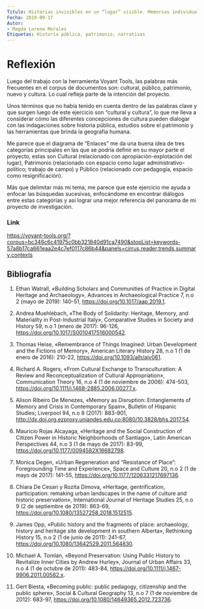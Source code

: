 ```yaml
---
Titulo: Historias invisibles en un “lugar” visible. Memorias individuales y colectivas que resignifican el espacio patrimonial del Parque-Hacienda Montes
Fecha: 2019-09-17
Autor:
- Magda Lorena Morales
Etiquetas: Historia pública, patrimonio, narrativas
---
```



# Reflexión
Luego del trabajo con la herramienta Voyant Tools, las palabras más frecuentes en el corpus de documentos son: cultural, 
público, patrimonio, nuevo y cultura. Lo cual refleja parte de la intención del proyecto. 

Unos términos que no había tenido en cuenta dentro de las palabras clave y que surgen luego de este ejercicio son “cultural 
y cultura”, lo que me lleva a considerar cómo las diferentes concepciones de cultura pueden dialogar con las indagaciones 
sobre historia pública, estudios sobre el patrimonio y  las herramientas que brinda la geografía humana.

Me parece que el diagrama de “Enlaces” me da una buena idea de tres categorías principales en las que se podría definir en 
su mayor parte el proyecto, estas son Cultural (relacionado con apropiación-explotación del lugar),  Patrimonio (relacionado 
con espacio como lugar administrativo-político; trabajo de campo) y Público (relacionado con pedagogía, espacio como 
resignificación). 

Más que delimitar más mi tema, me parece que este ejercicio me ayuda a enfocar las búsquedas sucesivas, enfocándome en 
encontrar diálogos entre estas categorías y así lograr una mejor referencia del panorama de mi proyecto de investigación.


### Link
https://voyant-tools.org/?corpus=bc346c6c41975c0bb321840d91ca7490&stopList=keywords-57a8b17ca661eaa2e4c7ef0117c86b44&panels=cirrus,reader,trends,summary,contexts



## Bibliografía
01. Ethan Watrall, «Building Scholars and Communities of Practice in Digital Heritage and Archaeology», Advances in Archaeological Practice 7, n.o 2 (mayo de 2019): 140-51, https://doi.org/10.1017/aap.2019.1.

02. Andrea Muehlebach, «The Body of Solidarity: Heritage, Memory, and Materiality in Post-Industrial Italy», Comparative Studies in Society and History 59, n.o 1 (enero de 2017): 96-126, https://doi.org/10.1017/S0010417516000542.

03. Thomas Heise, «Remembrance of Things Imagined: Urban Development and the Fictions of Memory», American Literary History 28, n.o 1 (1 de enero de 2016): 210-22, https://doi.org/10.1093/alh/ajv061.

04. Richard A. Rogers, «From Cultural Exchange to Transculturation: A Review and Reconceptualization of Cultural Appropriation», Communication Theory 16, n.o 4 (1 de noviembre de 2006): 474-503, https://doi.org/10.1111/j.1468-2885.2006.00277.x.

05. Alison Ribeiro De Menezes, «Memory as Disruption: Entanglements of Memory and Crisis in Contemporary Spain», Bulletin of Hispanic Studies; Liverpool 94, n.o 8 (2017): 883-901, http://dx.doi.org.ezproxy.uniandes.edu.co:8080/10.3828/bhs.2017.54.

06. Mauricio Rojas Alcayaga, «Heritage and the Social Construction of Citizen Power in Historic Neighborhoods of Santiago», Latin American Perspectives 44, n.o 3 (1 de mayo de 2017): 83-99, https://doi.org/10.1177/0094582X16682798.

07. Monica Degen, «Urban Regeneration and “Resistance of Place”: Foregrounding Time and Experience», Space and Culture 20, n.o 2 (1 de mayo de 2017): 141-55, https://doi.org/10.1177/1206331217697136.

08. Chiara De Cesari y Rozita Dimova, «Heritage, gentrification, participation: remaking urban landscapes in the name of culture and historic preservation», International Journal of Heritage Studies 25, n.o 9 (2 de septiembre de 2019): 863-69, https://doi.org/10.1080/13527258.2018.1512515.

09. James Opp, «Public history and the fragments of place: archaeology, history and heritage site development in southern Alberta», Rethinking History 15, n.o 2 (1 de junio de 2011): 241-67, https://doi.org/10.1080/13642529.2011.564830.

10. Michael A. Tomlan, «Beyond Preservation: Using Public History to Revitalize Inner Cities by Andrew Hurley», Journal of Urban Affairs 33, n.o 4 (1 de octubre de 2011): 483-84, https://doi.org/10.1111/j.1467-9906.2011.00582.x.

11. Gert Biesta, «Becoming public: public pedagogy, citizenship and the public sphere», Social & Cultural Geography 13, n.o 7 (1 de noviembre de 2012): 683-97, https://doi.org/10.1080/14649365.2012.723736.


